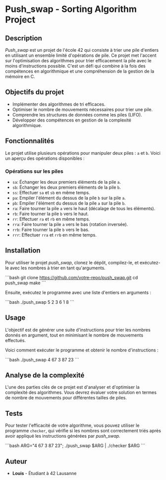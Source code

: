 # Push_swap - Sorting Algorithm Project

## Description

*Push_swap* est un projet de l'école 42 qui consiste à trier une pile d'entiers en utilisant un ensemble limité d'opérations de pile. Ce projet met l'accent sur l'optimisation des algorithmes pour trier efficacement la pile avec le moins d'instructions possible. C'est un défi qui combine à la fois des compétences en algorithmique et une compréhension de la gestion de la mémoire en C.

## Objectifs du projet

- Implémenter des algorithmes de tri efficaces.
- Optimiser le nombre de mouvements nécessaires pour trier une pile.
- Comprendre les structures de données comme les piles (LIFO).
- Développer des compétences en gestion de la complexité algorithmique.

## Fonctionnalités

Le projet utilise plusieurs opérations pour manipuler deux piles : `a` et `b`. Voici un aperçu des opérations disponibles :

### Opérations sur les piles

- `sa`: Échanger les deux premiers éléments de la pile `a`.
- `sb`: Échanger les deux premiers éléments de la pile `b`.
- `ss`: Effectuer `sa` et `sb` en même temps.
- `pa`: Empiler l'élément du dessus de la pile `b` sur la pile `a`.
- `pb`: Empiler l'élément du dessus de la pile `a` sur la pile `b`.
- `ra`: Faire tourner la pile `a` vers le haut (décalage de tous les éléments).
- `rb`: Faire tourner la pile `b` vers le haut.
- `rr`: Effectuer `ra` et `rb` en même temps.
- `rra`: Faire tourner la pile `a` vers le bas (rotation inversée).
- `rrb`: Faire tourner la pile `b` vers le bas.
- `rrr`: Effectuer `rra` et `rrb` en même temps.

## Installation

Pour utiliser le projet *push_swap*, clonez le dépôt, compilez-le, et exécutez-le avec les nombres à trier en tant qu'arguments.

\`\`\`bash
git clone https://github.com/votre-repo/push_swap.git
cd push_swap
make
\`\`\`

Ensuite, exécutez le programme avec une liste d'entiers en arguments :

\`\`\`bash
./push_swap 5 2 3 6 1 8
\`\`\`

## Usage

L'objectif est de générer une suite d'instructions pour trier les nombres donnés en argument, tout en minimisant le nombre de mouvements effectués.

Voici comment exécuter le programme et obtenir le nombre d'instructions :

\`\`\`bash
./push_swap 4 67 3 87 23
\`\`\`

## Analyse de la complexité

L'une des parties clés de ce projet est d'analyser et d'optimiser la complexité des algorithmes. Vous devrez évaluer votre solution en termes de nombre de mouvements pour différentes tailles de piles.

## Tests

Pour tester l'efficacité de votre algorithme, vous pouvez utiliser le programme `checker`, qui vérifie si les nombres sont correctement triés après avoir appliqué les instructions générées par *push_swap*.

\`\`\`bash
ARG="4 67 3 87 23"; ./push_swap $ARG | ./checker $ARG
\`\`\`

## Auteur

- **Louis** - Étudiant à 42 Lausanne
